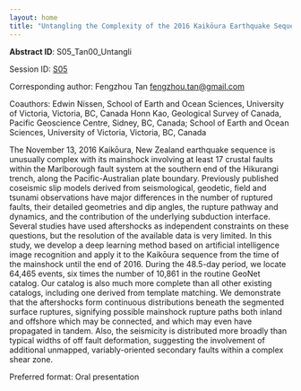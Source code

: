 ```yaml
---
layout: home
title: "Untangling the Complexity of the 2016 Kaikōura Earthquake Sequence by Artificial Intelligence Image Recognition"
---
```



**Abstract ID**: S05_Tan00_Untangli

Session ID: [S05](.)

Corresponding author: Fengzhou Tan <a href="mailto:fengzhou.tan@gmail.com">fengzhou.tan@gmail.com</a>

Coauthors: Edwin Nissen, School of Earth and Ocean Sciences, University of Victoria, Victoria, BC, Canada
 Honn Kao, Geological Survey of Canada, Pacific Geoscience Centre, Sidney, BC, Canada; School of Earth and Ocean Sciences, University of Victoria, Victoria, BC, Canada 

The November 13, 2016 Kaikōura, New Zealand earthquake sequence is unusually complex with its mainshock involving at least 17 crustal faults within the Marlborough fault system at the southern end of the Hikurangi trench, along the Pacific-Australian plate boundary. Previously published coseismic slip models derived from seismological, geodetic, field and tsunami observations have major differences in the number of ruptured faults, their detailed geometries and dip angles, the rupture pathway and dynamics, and the contribution of the underlying subduction interface. Several studies have used aftershocks as independent constraints on these questions, but the resolution of the available data is very limited. In this study, we develop a deep learning method based on artificial intelligence image recognition and apply it to the Kaikōura sequence from the time of the mainshock until the end of 2016. During the 48.5-day period, we locate 64,465 events, six times the number of 10,861 in the routine GeoNet catalog. Our catalog is also much more complete than all other existing catalogs, including one derived from template matching. We demonstrate that the aftershocks form continuous distributions beneath the segmented surface ruptures, signifying possible mainshock rupture paths both inland and offshore which may be connected, and which may even have propagated in tandem. Also, the seismicity is distributed more broadly than typical widths of off fault deformation, suggesting the involvement of additional unmapped, variably-oriented secondary faults within a complex shear zone.

Preferred format: Oral presentation
